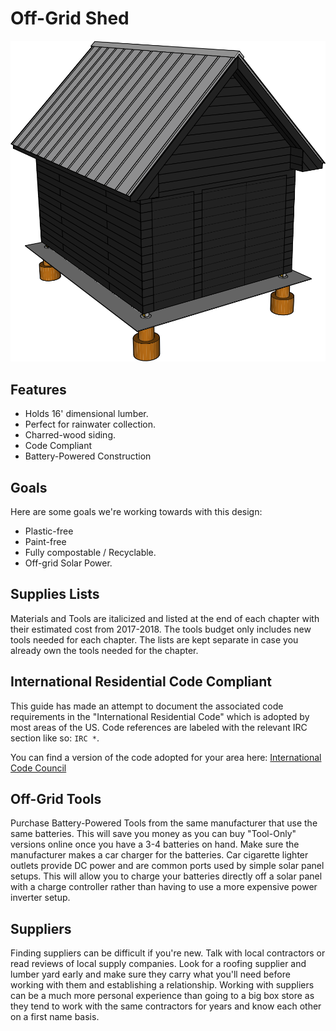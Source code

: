 # Off-Grid Shed

![Finished Shed](05%20Wall%20Exterior/images/E04.svg)


## Features

* Holds 16' dimensional lumber.
* Perfect for rainwater collection.
* Charred-wood siding.
* Code Compliant
* Battery-Powered Construction

## Goals

Here are some goals we're working towards with this design:

* Plastic-free
* Paint-free
* Fully compostable / Recyclable.
* Off-grid Solar Power.

## Supplies Lists

Materials and Tools are italicized and listed  at the end of each chapter with their estimated cost from 2017-2018. The tools budget only includes new tools needed for each chapter. The lists are kept separate in case you already own the tools needed for the chapter.

## International Residential Code Compliant

This guide has made an attempt to document the associated code requirements in the "International Residential Code" which is adopted by most areas of the US. Code references are labeled with the relevant IRC section like so: `IRC *`.

You can find a version of the code adopted for your area here:
[International Code Council](https://codes.iccsafe.org/public/)

## Off-Grid Tools

Purchase Battery-Powered Tools from the same manufacturer that use the same batteries. This will save you money as you can buy "Tool-Only" versions online once you have a 3-4 batteries on hand. Make sure the manufacturer makes a car charger for the batteries. Car cigarette lighter outlets provide DC power and are common ports used by simple solar panel setups. This will allow you to charge your batteries directly off a solar panel with a charge controller rather than having to use a more expensive power inverter setup.

## Suppliers

Finding suppliers can be difficult if you're new. Talk with local contractors or read reviews of local supply companies. Look for a roofing supplier and lumber yard early and make sure they carry what you'll need before working with them and establishing a relationship. Working with suppliers can be a much more personal experience than going to a big box store as they tend to work with the same contractors for years and know each other on a first name basis.
